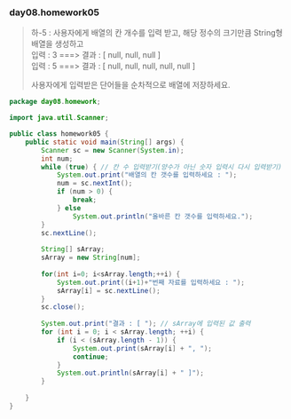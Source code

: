 ### day08.homework05
> 하-5 : 사용자에게 배열의 칸 개수를 입력 받고, 해당 정수의 크기만큼 String형 배열을 생성하고   
> 입력 : 3  ===> 결과 : [ null, null, null ]    
> 입력 : 5  ===> 결과 : [ null, null, null, null, null ]   
>   
> 사용자에게 입력받은 단어들을 순차적으로 배열에 저장하세요.    
```java
package day08.homework;

import java.util.Scanner;

public class homework05 {
	public static void main(String[] args) {
		Scanner sc = new Scanner(System.in);
		int num;
		while (true) { // 칸 수 입력받기(양수가 아닌 숫자 입력시 다시 입력받기)
			System.out.print("배열의 칸 갯수를 입력하세요 : ");
			num = sc.nextInt();
			if (num > 0) {
				break;
			} else
				System.out.println("올바른 칸 갯수를 입력하세요.");
		}
		sc.nextLine();	
	
		String[] sArray;
		sArray = new String[num];
		
		for(int i=0; i<sArray.length;++i) {
			System.out.print((i+1)+"번째 자료를 입력하세요 : ");
			sArray[i] = sc.nextLine();
		}
		sc.close();
		
		System.out.print("결과 : [ "); // sArray에 입력된 값 출력
		for (int i = 0; i < sArray.length; ++i) {
			if (i < (sArray.length - 1)) {
				System.out.print(sArray[i] + ", ");
				continue;
			}
			System.out.println(sArray[i] + " ]");
		}
	
	}
}
```
